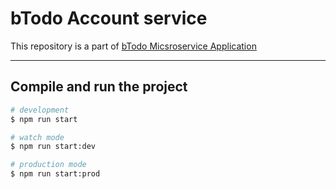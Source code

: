 # bTodo Account service

This repository is a part of [bTodo Micsroservice Application](https://github.com/Babyze/btodo-main)

---

## Compile and run the project

```bash
# development
$ npm run start

# watch mode
$ npm run start:dev

# production mode
$ npm run start:prod
```

